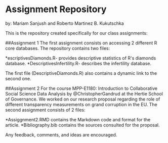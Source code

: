 # Assignment Repository
by: Mariam Sanjush and Roberto Martinez B. Kukutschka

This is the repository created specifically for our class assignments:

##Assignment 1
The first assignment consists on accessing 2 different R core databases. 
The repository contains two files:  

  *escriptivesDiamonds.R- provides descriptive statistics of R's diamonds database.
  *DescriptivesInfertility.R- describes the infertility database.  
  
The first file (DescriptiveDiamonds.R) also contains a dynamic link to the second one.  

##Assignment 2 
For the course MPP-E1180: Introduction to Collaborative Social Science Data Analysis by @ChristopherGandrud at the Hertie School of Governance. We worked on our research proposal regarding the role of different transparency measurements on grand corruption in the EU. The second assignment consists of 2 files:  
 
 *Assiggnment2.RMD contains the Markdown code and format for the article.
 *Bibliography.bib contains the sources consulted for the proposal.

 Any feedback, comments, and ideas are encouraged.